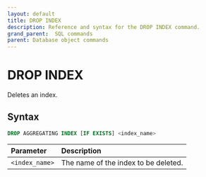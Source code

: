 ```yaml
---
layout: default
title: DROP INDEX
description: Reference and syntax for the DROP INDEX command.
grand_parent:  SQL commands
parent: Database object commands
---
```


# DROP INDEX
Deletes an index.

## Syntax

```sql
DROP AGGREGATING INDEX [IF EXISTS] <index_name>
```

| Parameter      | Description                          |
| :-------------- | :------------------------------------ |
| `<index_name>` | The name of the index to be deleted. |
